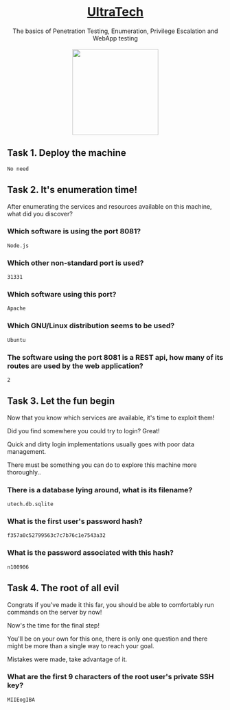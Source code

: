 # <div align="center">[UltraTech](https://tryhackme.com/r/room/ultratech1)</div>
<div align="center">The basics of Penetration Testing, Enumeration, Privilege Escalation and WebApp testing</div>
<br>
<div align="center">
<img src="https://github.com/user-attachments/assets/1a97d356-6e8b-43f4-b081-aa85419c75d5da" height="200"></img>
</div>

## Task 1. Deploy the machine
```
No need
```
## Task 2. It's enumeration time!
After enumerating the services and resources available on this machine, what did you discover?

### Which software is using the port 8081?
```
Node.js
```
### Which other non-standard port is used?
```
31331
```
### Which software using this port?
```
Apache
```
### Which GNU/Linux distribution seems to be used?
```
Ubuntu
```
### The software using the port 8081 is a REST api, how many of its routes are used by the web application?
```
2
```
## Task 3. Let the fun begin

Now that you know which services are available, it's time to exploit them!

Did you find somewhere you could try to login? Great!

Quick and dirty login implementations usually goes with poor data management.

There must be something you can do to explore this machine more thoroughly..

### There is a database lying around, what is its filename?
```
utech.db.sqlite
```
### What is the first user's password hash?
```
f357a0c52799563c7c7b76c1e7543a32
```
### What is the password associated with this hash?
```
n100906
```
## Task 4. The root of all evil

Congrats if you've made it this far, you should be able to comfortably run commands on the server by now!

Now's the time for the final step!

You'll be on your own for this one, there is only one question and there might be more than a single way to reach your goal.

Mistakes were made, take advantage of it.

### What are the first 9 characters of the root user's private SSH key?
```
MIIEogIBA
```

